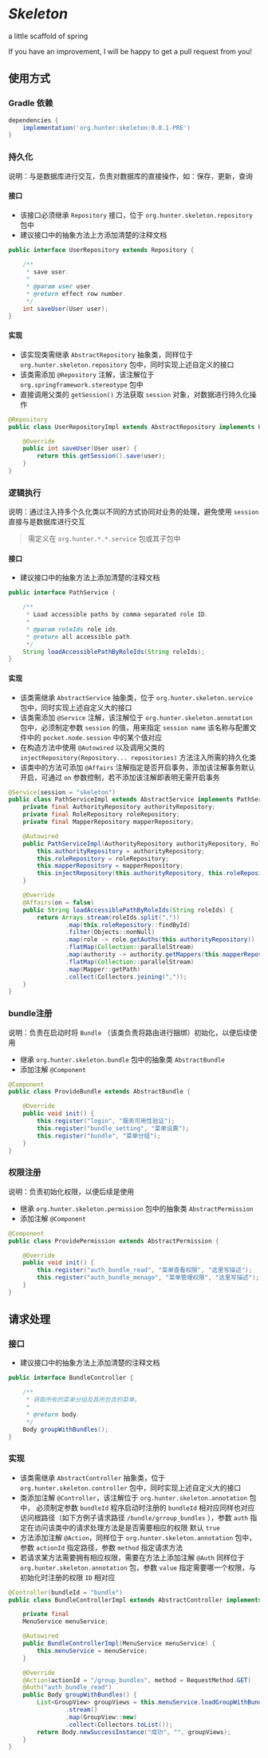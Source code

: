 # *Skeleton*

a little scaffold of spring

If you have an improvement, I will be happy to get a pull request from you!

## 使用方式
### Gradle 依赖
```groovy
dependencies {
    implementation('org.hunter:skeleton:0.0.1-PRE')
}
```

### 持久化
说明：与是数据库进行交互，负责对数据库的直接操作，如：保存，更新，查询

#### 接口
- 该接口必须继承 `Repository` 接口，位于 `org.hunter.skeleton.repository` 包中
- 建议接口中的抽象方法上方添加清楚的注释文档
```java
public interface UserRepository extends Repository {

    /**
     * save user.
     *
     * @param user user.
     * @return effect row number.
     */
    int saveUser(User user);
}
```

#### 实现
- 该实现类需继承 `AbstractRepository` 抽象类，同样位于 `org.hunter.skeleton.repository` 包中，同时实现上述自定义的接口
- 该类需添加 `@Repository` 注解，该注解位于 `org.springframework.stereotype` 包中
- 直接调用父类的 `getSession()` 方法获取 `session` 对象，对数据进行持久化操作
```java
@Repository
public class UserRepositoryImpl extends AbstractRepository implements UserRepository {

    @Override
    public int saveUser(User user) {
        return this.getSession().save(user);
    }
}
```

### 逻辑执行
说明：通过注入持多个久化类以不同的方式协同对业务的处理，避免使用 `session` 直接与是数据库进行交互
> 需定义在 `org.hunter.*.*.service` 包或其子包中

#### 接口
- 建议接口中的抽象方法上添加清楚的注释文档
```java
public interface PathService {

    /**
     * Load accessible paths by comma-separated role ID.
     *
     * @param roleIds role ids.
     * @return all accessible path.
     */
    String loadAccessiblePathByRoleIds(String roleIds);
}
```

#### 实现
- 该类需继承 `AbstractService` 抽象类，位于 `org.hunter.skeleton.service` 包中，同时实现上述自定义大的接口
- 该类需添加 `@Service` 注解，该注解位于 `org.hunter.skeleton.annotation` 包中，必须制定参数 `session` 的值，用来指定 `session name` 该名称与配置文件中的 `pocket.node.session` 中的某个值对应
- 在构造方法中使用 `@Autowired` 以及调用父类的 `injectRepository(Repository... repositories)` 方法注入所需的持久化类
- 该类中的方法可添加 `@Affairs` 注解指定是否开启事务，添加该注解事务默认开启，可通过 `on` 参数控制，若不添加该注解即表明无需开启事务
```java
@Service(session = "skeleton")
public class PathServiceImpl extends AbstractService implements PathService {
    private final AuthorityRepository authorityRepository;
    private final RoleRepository roleRepository;
    private final MapperRepository mapperRepository;

    @Autowired
    public PathServiceImpl(AuthorityRepository authorityRepository, RoleRepository roleRepository, MapperRepository mapperRepository) {
        this.authorityRepository = authorityRepository;
        this.roleRepository = roleRepository;
        this.mapperRepository = mapperRepository;
        this.injectRepository(this.authorityRepository, this.roleRepository, this.mapperRepository);
    }

    @Override
    @Affairs(on = false)
    public String loadAccessiblePathByRoleIds(String roleIds) {
        return Arrays.stream(roleIds.split(","))
                .map(this.roleRepository::findById)
                .filter(Objects::nonNull)
                .map(role -> role.getAuths(this.authorityRepository))
                .flatMap(Collection::parallelStream)
                .map(authority -> authority.getMappers(this.mapperRepository))
                .flatMap(Collection::parallelStream)
                .map(Mapper::getPath)
                .collect(Collectors.joining(","));
    }
}
```

### bundle注册
说明：负责在启动时将 `Bundle` （该类负责将路由进行捆绑）初始化，以便后续使用
- 继承 `org.hunter.skeleton.bundle` 包中的抽象类 `AbstractBundle`
- 添加注解 `@Component`
```java
@Component
public class ProvideBundle extends AbstractBundle {

    @Override
    public void init() {
        this.register("login", "服务可用性验证");
        this.register("bundle_setting", "菜单设置");
        this.register("bundle", "菜单分组");
    }
}
```

### 权限注册
说明：负责初始化权限，以便后续是使用
- 继承 `org.hunter.skeleton.permission` 包中的抽象类 `AbstractPermission`
- 添加注解 `@Component`
```java
@Component
public class ProvidePermission extends AbstractPermission {

    @Override
    public void init() {
        this.register("auth_bundle_read", "菜单查看权限", "这里写描述");
        this.register("auth_bundle_menage", "菜单管理权限", "这里写描述");
    }
}
```

## 请求处理
### 接口
- 建议接口中的抽象方法上添加清楚的注释文档
```java
public interface BundleController {

    /**
     * 获取所有的菜单分组及其所包含的菜单。
     *
     * @return body.
     */
    Body groupWithBundles();
}
```
### 实现
- 该类需继承 `AbstractController` 抽象类，位于 `org.hunter.skeleton.controller` 包中，同时实现上述自定义大的接口
- 类添加注解 `@Controller`，该注解位于 `org.hunter.skeleton.annotation` 包中，
必须制定参数 `bundleId` 程序启动时注册的 `bundleId` 相对应同样也对应访问根路径（如下方例子请求路径 `/bundle/grroup_bundles` ），参数 `auth` 指定在访问该类中的请求处理方法是是否需要相应的权限 默认 `true`
- 方法添加注解 `@Action`，同样位于 `org.hunter.skeleton.annotation` 包中，参数 `actionId` 指定路径，参数 `method` 指定请求方法
- 若请求某方法需要拥有相应权限，需要在方法上添加注解 `@Auth` 同样位于 `org.hunter.skeleton.annotation` 包，参数 `value` 指定需要哪一个权限，与初始化时注册的权限 `ID` 相对应
```java
@Controller(bundleId = "bundle")
public class BundleControllerImpl extends AbstractController implements BundleController {

    private final
    MenuService menuService;

    @Autowired
    public BundleControllerImpl(MenuService menuService) {
        this.menuService = menuService;
    }

    @Override
    @Action(actionId = "/group_bundles", method = RequestMethod.GET)
    @Auth("auth_bundle_read")
    public Body groupWithBundles() {
        List<GroupView> groupViews = this.menuService.loadGroupWithBundles()
                .stream()
                .map(GroupView::new)
                .collect(Collectors.toList());
        return Body.newSuccessInstance("成功", "", groupViews);
    }
}
```
